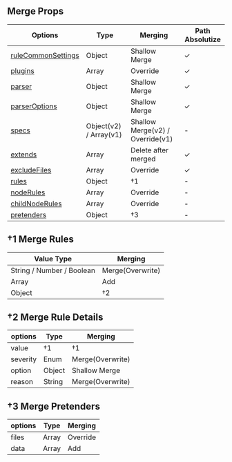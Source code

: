 ## Merge Props

| Options                                                                       | Type                   | Merging                          | Path Absolutize |
| ----------------------------------------------------------------------------- | ---------------------- | -------------------------------- | --------------- |
| [ruleCommonSettings](https://markuplint.dev/configuration#ruleCommonSettings) | Object                 | Shallow Merge                    | ✓               |
| [plugins](https://markuplint.dev/configuration#plugins)                       | Array                  | Override                         | ✓               |
| [parser](https://markuplint.dev/configuration#parser)                         | Object                 | Shallow Merge                    | ✓               |
| [parserOptions](https://markuplint.dev/configuration#parserOptions)           | Object                 | Shallow Merge                    | ✓               |
| [specs](https://markuplint.dev/configuration#specs)                           | Object(v2) / Array(v1) | Shallow Merge(v2) / Override(v1) | -               |
| [extends](https://markuplint.dev/configuration#extends)                       | Array                  | Delete after merged              | ✓               |
| [excludeFiles](https://markuplint.dev/configuration#excludeFiles)             | Array                  | Override                         | ✓               |
| [rules](https://markuplint.dev/configuration#rules)                           | Object                 | †1                               | -               |
| [nodeRules](https://markuplint.dev/configuration#nodeRules)                   | Array                  | Override                         | -               |
| [childNodeRules](https://markuplint.dev/configuration#childNodeRules)         | Array                  | Override                         | -               |
| [pretenders](https://markuplint.dev/configuration#pretenders)                 | Object                 | †3                               | -               |

## †1 Merge Rules

| Value Type                | Merging          |
| ------------------------- | ---------------- |
| String / Number / Boolean | Merge(Overwrite) |
| Array                     | Add              |
| Object                    | †2               |

## †2 Merge Rule Details

| options  | Type   | Merging          |
| -------- | ------ | ---------------- |
| value    | †1     | †1               |
| severity | Enum   | Merge(Overwrite) |
| option   | Object | Shallow Merge    |
| reason   | String | Merge(Overwrite) |

## †3 Merge Pretenders

| options | Type  | Merging  |
| ------- | ----- | -------- |
| files   | Array | Override |
| data    | Array | Add      |
